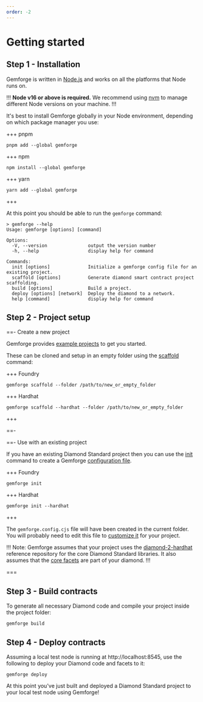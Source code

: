 ```yaml
---
order: -2
---
```


# Getting started

## Step 1 - Installation

Gemforge is written in [Node.js](http://nodejs.org) and works on all the platforms that Node runs on. 

!!!
**Node v16 or above is required.** We recommend using [nvm](https://github.com/nvm-sh/nvm) to manage different Node versions on your machine.
!!!

It's best to install Gemforge globally in your Node environment, depending on which package manager you use:

+++ pnpm
```shell
pnpm add --global gemforge
```
+++ npm
```shell
npm install --global gemforge
```
+++ yarn
```shell
yarn add --global gemforge
```
+++

At this point you should be able to run the `gemforge` command:

```shell
> gemforge --help
Usage: gemforge [options] [command]

Options:
  -V, --version               output the version number
  -h, --help                  display help for command

Commands:
  init [options]              Initialize a gemforge config file for an existing project.
  scaffold [options]          Generate diamond smart contract project scaffolding.
  build [options]             Build a project.
  deploy [options] [network]  Deploy the diamond to a network.
  help [command]              display help for command
```

## Step 2 - Project setup

==- Create a new project

Gemforge provides [example projects](./frameworks.md) to get you started.

These can be cloned and setup in an empty folder using the [scaffold](commands/scaffold.md) command:

+++ Foundry
```shell
gemforge scaffold --folder /path/to/new_or_empty_folder
```
+++ Hardhat
```shell
gemforge scaffold --hardhat --folder /path/to/new_or_empty_folder
```
+++

==-

==- Use with an existing project

If you have an existing Diamond Standard project then you can use the [init](commands/init.md) command to create a Gemforge [configuration file](configuration).

+++ Foundry
```shell
gemforge init
```
+++ Hardhat
```shell
gemforge init --hardhat
```
+++

The `gemforge.config.cjs` file will have been created in the current folder. You will probably need to edit this file to [customize it](configuration) for your project. 

!!!
Note: Gemforge assumes that your project uses the [diamond-2-hardhat](https://github.com/mudgen/diamond-2-hardhat) reference repository for the core Diamond Standard libraries. It also assumes that the [core facets](./configuration/diamond.md) are part of your diamond.
!!!

===

## Step 3 - Build contracts

To generate all necessary Diamond code and compile your project inside the project folder:

```shell
gemforge build
```


## Step 4 - Deploy contracts

Assuming a local test node is running at http://localhost:8545, use the following to deploy your Diamond code and facets to it: 

```shell
gemforge deploy
```

At this point you've just built and deployed a Diamond Standard project to your local test node using Gemforge!






